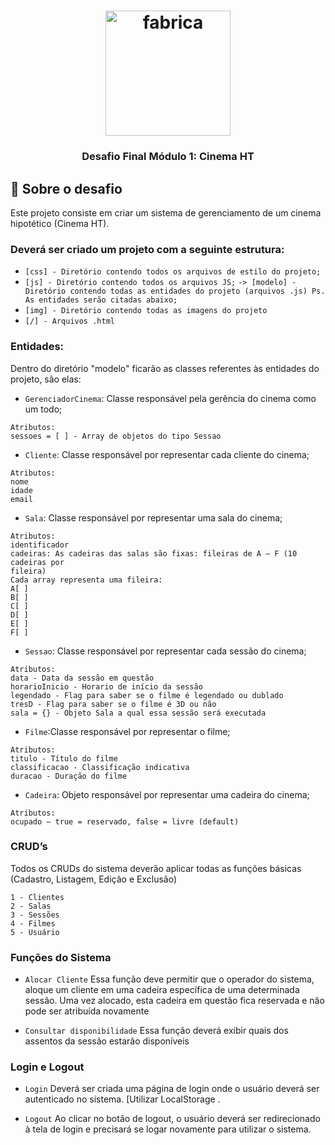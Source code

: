 <h1 align="center">
    <img alt="fabrica" src="https://doity.com.br/media/doity/parceiros/11133_parceiro.png" width="200px" />
</h1>

<h3 align="center">
  Desafio Final Módulo 1: Cinema HT
</h3>

## 🎥 Sobre o desafio

Este projeto consiste em criar um sistema de gerenciamento de um cinema hipotético (Cinema HT).

### Deverá ser criado um projeto com a seguinte estrutura:

- `[css] - Diretório contendo todos os arquivos de estilo do projeto;`
- `[js] - Diretório contendo todos os arquivos JS;`
 `-> [modelo] - Diretório contendo todas as entidades do projeto (arquivos .js) Ps. As entidades serão citadas abaixo;`
- `[img] - Diretório contendo todas as imagens do projeto`
- `[/] - Arquivos .html`

### Entidades:

Dentro do diretório "modelo" ficarão as classes referentes às entidades do projeto, são elas:

- `GerenciadorCinema`: Classe responsável pela gerência do cinema como um todo;

```
Atributos:
sessoes = [ ] - Array de objetos do tipo Sessao

```

- `Cliente`: Classe responsável por representar cada cliente do cinema;

```
Atributos:
nome
idade
email
```

- `Sala`: Classe responsável por representar uma sala do cinema;

```
Atributos:
identificador
cadeiras: As cadeiras das salas são fixas: fileiras de A – F (10 cadeiras por
fileira)
Cada array representa uma fileira:
A[ ]
B[ ]
C[ ]
D[ ]
E[ ]
F[ ]
```

- `Sessao`: Classe responsável por representar cada sessão do cinema;

```
Atributos:
data - Data da sessão em questão
horarioInicio - Horario de início da sessão
legendado - Flag para saber se o filme é legendado ou dublado
tresD - Flag para saber se o filme é 3D ou não
sala = {} - Objeto Sala a qual essa sessão será executada
```

- `Filme`:Classe responsável por representar o filme;

```
Atributos:
titulo - Título do filme
classificacao - Classificação indicativa
duracao - Duração do filme
```

- `Cadeira`: Objeto responsável por representar uma cadeira do cinema;

```
Atributos:
ocupado – true = reservado, false = livre (default)
```

### CRUD’s

Todos os CRUDs do sistema deverão aplicar todas as funções básicas (Cadastro, Listagem, Edição e Exclusão)

```
1 - Clientes
2 - Salas
3 - Sessões
4 - Filmes
5 - Usuário
```

### Funções do Sistema

- `Alocar Cliente` Essa função deve permitir que o operador do sistema, aloque um cliente em uma cadeira específica de uma determinada sessão. Uma vez alocado, esta cadeira em questão fica reservada e não pode ser atribuída novamente

- `Consultar disponibilidade` Essa função deverá exibir quais dos assentos da sessão estarão disponíveis


### Login e Logout

- `Login` Deverá ser criada uma página de login onde o usuário deverá ser autenticado no sistema. [Utilizar LocalStorage .

- `Logout` Ao clicar no botão de logout, o usuário deverá ser redirecionado à tela de login e precisará se logar novamente para utilizar o sistema.
